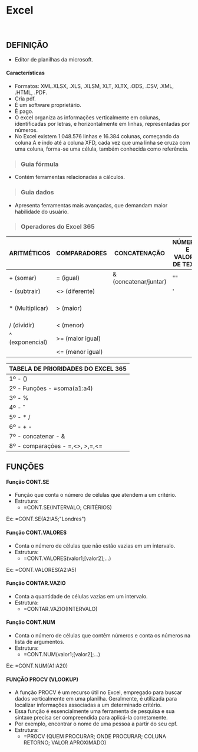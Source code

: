 # Excel

<br>

## DEFINIÇÃO
* Editor de planilhas da microsoft.

#### Características
* Formatos: XML.XLSX, .XLS, .XLSM, XLT, XLTX, .ODS, .CSV, .XML, .HTML, .PDF.
* Cria pdf.
* É um software proprietário.
* É pago.
* O excel organiza as informações verticalmente em colunas, identificadas por letras, e horizontalmente em linhas, representadas por números.
* No Excel existem 1.048.576 linhas e 16.384 colunas, começando da coluna A e indo até a coluna XFD, cada vez que uma linha se cruza com uma coluna, forma-se uma célula, também conhecida como referência.

> ### Guia fórmula
* Contém ferramentas relacionadas a cálculos.

> ### Guia dados
* Apresenta ferramentas mais avançadas, que demandam maior habilidade do usuário.

> ### Operadores do Excel 365

| ARITMÉTICOS     | COMPARADORES          | CONCATENAÇÃO          | NÚMEROS E VALORES DE TEXTO | REFERÊNCIAS                 |
| --------------- | --------------------- | --------------------- | -------------------------- | --------------------------- |
| + (somar)       | = (igual)             | & (concatenar/juntar) | ""                         | ; (e)                       |
| - (subtrair)    | <> (diferente)        |                       | '                          | : (até)                     |
| * (Multiplicar) | > (maior)             |                       |                            | Espaço simples (interseção) |
| / (dividir)     | < (menor)             |                       |                            |                             |
| ^ (exponencial) | >= (maior igual)      |                       |                            |                             |
|                 | <= (menor igual)      |                       |                            |                             |

| TABELA DE PRIORIDADES DO EXCEL 365 |
| ---------------------------------- |
| 1º - ()                            |
| 2º - Funções - =soma(a1:a4)        |
| 3º - %                             |
| 4º - ˆ                             |
| 5º - * /                           |
| 6º - + -                           |
| 7º - concatenar - &                |
| 8º - comparações - =,<>, >,=,<=    |

## FUNÇÕES

#### Função CONT.SE
* Função que conta o número de células que atendem a um critério.
* Estrutura:
  - =CONT.SE(INTERVALO; CRITÉRIOS)

Ex: =CONT.SE(A2:A5;"Londres")

#### Função CONT.VALORES
* Conta o número de células que não estão vazias em um intervalo.
* Estrutura:
  - =CONT.VALORES(valor1;[valor2];...)

Ex: =CONT.VALORES(A2:A5) 

#### Função CONTAR.VAZIO
* Conta a quantidade de células vazias em um intervalo.
* Estrutura:
  - =CONTAR.VAZIO(INTERVALO)

#### Função CONT.NUM
* Conta o número de células que contêm números e conta os números na lista de argumentos.
* Estrutura:
  - =CONT.NUM(valor1;[valor2];...)

Ex: =CONT.NUM(A1:A20)

#### FUNÇÃO PROCV (VLOOKUP)
* A função PROCV é um recurso útil no Excel, empregado para buscar dados verticalmente em uma planilha. Geralmente, é utilizada para localizar informações associadas a
um determinado critério.
* Essa função é essencialmente uma ferramenta de pesquisa e sua sintaxe precisa ser compreendida para aplicá-la corretamente.
* Por exemplo, encontrar o nome de uma pessoa a partir do seu cpf.
* Estrutura:
  - =PROCV (QUEM PROCURAR; ONDE PROCURAR; COLUNA RETORNO; VALOR APROXIMADO)